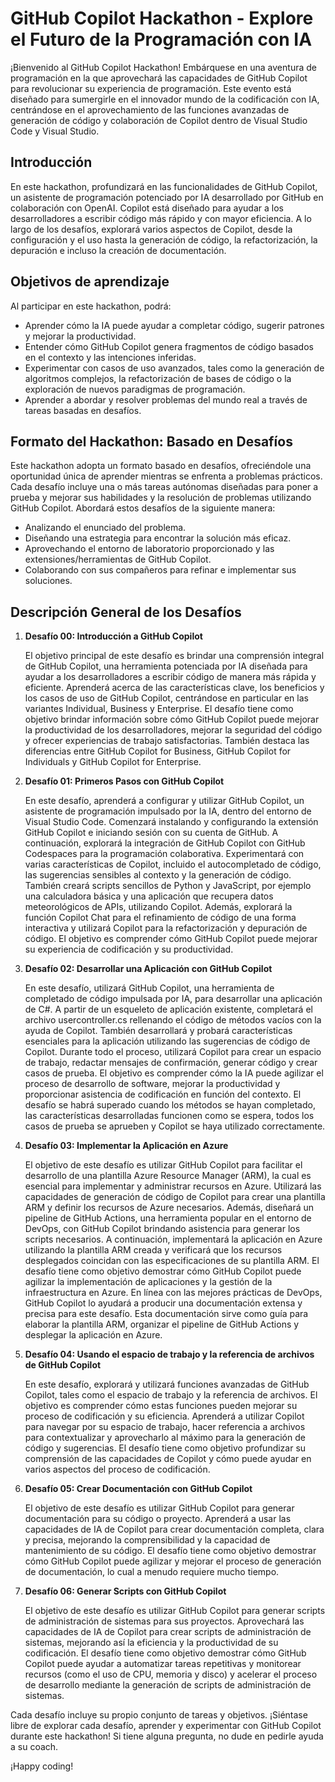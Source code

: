 # GitHub Copilot Hackathon - Explore el Futuro de la Programación con IA

¡Bienvenido al GitHub Copilot Hackathon! Embárquese en una aventura de programación en la que aprovechará las capacidades de GitHub Copilot para revolucionar su experiencia de programación. Este evento está diseñado para sumergirle en el innovador mundo de la codificación con IA, centrándose en el aprovechamiento de las funciones avanzadas de generación de código y colaboración de Copilot dentro de Visual Studio Code y Visual Studio.

## Introducción

En este hackathon, profundizará en las funcionalidades de GitHub Copilot, un asistente de programación potenciado por IA desarrollado por GitHub en colaboración con OpenAI. Copilot está diseñado para ayudar a los desarrolladores a escribir código más rápido y con mayor eficiencia. A lo largo de los desafíos, explorará varios aspectos de Copilot, desde la configuración y el uso hasta la generación de código, la refactorización, la depuración e incluso la creación de documentación.

## Objetivos de aprendizaje

Al participar en este hackathon, podrá:

- Aprender cómo la IA puede ayudar a completar código, sugerir patrones y mejorar la productividad.
- Entender cómo GitHub Copilot genera fragmentos de código basados en el contexto y las intenciones inferidas.
- Experimentar con casos de uso avanzados, tales como la generación de algoritmos complejos, la refactorización de bases de código o la exploración de nuevos paradigmas de programación.
- Aprender a abordar y resolver problemas del mundo real a través de tareas basadas en desafíos.

## Formato del Hackathon: Basado en Desafíos
Este hackathon adopta un formato basado en desafíos, ofreciéndole una oportunidad única de aprender mientras se enfrenta a problemas prácticos. Cada desafío incluye una o más tareas autónomas diseñadas para poner a prueba y mejorar sus habilidades y la resolución de problemas utilizando GitHub Copilot. Abordará estos desafíos de la siguiente manera:

- Analizando el enunciado del problema.
- Diseñando una estrategia para encontrar la solución más eficaz.
- Aprovechando el entorno de laboratorio proporcionado y las extensiones/herramientas de GitHub Copilot.
- Colaborando con sus compañeros para refinar e implementar sus soluciones.

## Descripción General de los Desafíos

1. **Desafío 00: Introducción a GitHub Copilot**

    El objetivo principal de este desafío es brindar una comprensión integral de GitHub Copilot, una herramienta potenciada por IA diseñada para ayudar a los desarrolladores a escribir código de manera más rápida y eficiente. Aprenderá acerca de las características clave, los beneficios y los casos de uso de GitHub Copilot, centrándose en particular en las variantes Individual, Business y Enterprise. El desafío tiene como objetivo brindar información sobre cómo GitHub Copilot puede mejorar la productividad de los desarrolladores, mejorar la seguridad del código y ofrecer experiencias de trabajo satisfactorias. También destaca las diferencias entre GitHub Copilot for Business, GitHub Copilot for Individuals y GitHub Copilot for Enterprise.

2. **Desafío 01: Primeros Pasos con GitHub Copilot**

   En este desafío, aprenderá a configurar y utilizar GitHub Copilot, un asistente de programación impulsado por la IA, dentro del entorno de Visual Studio Code. Comenzará instalando y configurando la extensión GitHub Copilot e iniciando sesión con su cuenta de GitHub. A continuación, explorará la integración de GitHub Copilot con GitHub Codespaces para la programación colaborativa. Experimentará con varias características de Copilot, incluido el autocompletado de código, las sugerencias sensibles al contexto y la generación de código. También creará scripts sencillos de Python y JavaScript, por ejemplo una calculadora básica y una aplicación que recupera datos meteorológicos de APIs, utilizando Copilot. Además, explorará la función Copilot Chat para el refinamiento de código de una forma interactiva y utilizará Copilot para la refactorización y depuración de código. El objetivo es comprender cómo GitHub Copilot puede mejorar su experiencia de codificación y su productividad.

3. **Desafío 02: Desarrollar una Aplicación con GitHub Copilot**

      En este desafío, utilizará GitHub Copilot, una herramienta de completado de código impulsada por IA, para desarrollar una aplicación de C#. A partir de un esqueleto de aplicación existente, completará el archivo usercontroller.cs rellenando el código de métodos vacíos con la ayuda de Copilot. También desarrollará y probará características esenciales para la aplicación utilizando las sugerencias de código de Copilot. Durante todo el proceso, utilizará Copilot para crear un espacio de trabajo, redactar mensajes de confirmación, generar código y crear casos de prueba. El objetivo es comprender cómo la IA puede agilizar el proceso de desarrollo de software, mejorar la productividad y proporcionar asistencia de codificación en función del contexto. El desafío se habrá superado cuando los métodos se hayan completado, las características desarrolladas funcionen como se espera, todos los casos de prueba se aprueben y Copilot se haya utilizado correctamente.

4. **Desafío 03: Implementar la Aplicación en Azure**

   El objetivo de este desafío es utilizar GitHub Copilot para facilitar el desarrollo de una plantilla Azure Resource Manager (ARM), la cual es esencial para implementar y administrar recursos en Azure. Utilizará las capacidades de generación de código de Copilot para crear una plantilla ARM y definir los recursos de Azure necesarios. Además, diseñará un pipeline de GitHub Actions, una herramienta popular en el entorno de DevOps, con GitHub Copilot brindando asistencia para generar los scripts necesarios. A continuación, implementará la aplicación en Azure utilizando la plantilla ARM creada y verificará que los recursos desplegados coincidan con las especificaciones de su plantilla ARM. El desafío tiene como objetivo demostrar cómo GitHub Copilot puede agilizar la implementación de aplicaciones y la gestión de la infraestructura en Azure. En línea con las mejores prácticas de DevOps, GitHub Copilot lo ayudará a producir una documentación extensa y precisa para este desafío. Esta documentación sirve como guía para elaborar la plantilla ARM, organizar el pipeline de GitHub Actions y desplegar la aplicación en Azure.
 
5. **Desafío 04: Usando el espacio de trabajo y la referencia de archivos de GitHub Copilot**

    En este desafío, explorará y utilizará funciones avanzadas de GitHub Copilot, tales como el espacio de trabajo y la referencia de archivos. El objetivo es comprender cómo estas funciones pueden mejorar su proceso de codificación y su eficiencia. Aprenderá a utilizar Copilot para navegar por su espacio de trabajo, hacer referencia a archivos para contextualizar y aprovecharlo al máximo para la generación de código y sugerencias. El desafío tiene como objetivo profundizar su comprensión de las capacidades de Copilot y cómo puede ayudar en varios aspectos del proceso de codificación.

6. **Desafío 05: Crear Documentación con GitHub Copilot**

    El objetivo de este desafío es utilizar GitHub Copilot para generar documentación para su código o proyecto. Aprenderá a usar las capacidades de IA de Copilot para crear documentación completa, clara y precisa, mejorando la comprensibilidad y la capacidad de mantenimiento de su código. El desafío tiene como objetivo demostrar cómo GitHub Copilot puede agilizar y mejorar el proceso de generación de documentación, lo cual a menudo requiere mucho tiempo.

7. **Desafío 06: Generar Scripts con GitHub Copilot**
   
    El objetivo de este desafío es utilizar GitHub Copilot para generar scripts de administración de sistemas para sus proyectos. Aprovechará las capacidades de IA de Copilot para crear scripts de administración de sistemas, mejorando así la eficiencia y la productividad de su codificación. El desafío tiene como objetivo demostrar cómo GitHub Copilot puede ayudar a automatizar tareas repetitivas y monitorear recursos (como el uso de CPU, memoria y disco) y acelerar el proceso de desarrollo mediante la generación de scripts de administración de sistemas.

Cada desafío incluye su propio conjunto de tareas y objetivos. ¡Siéntase libre de explorar cada desafío, aprender y experimentar con GitHub Copilot durante este hackathon! Si tiene alguna pregunta, no dude en pedirle ayuda a su coach.

¡Happy coding!
